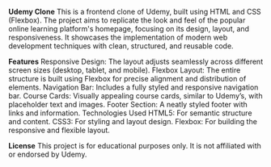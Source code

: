 **Udemy Clone**
This is a frontend clone of Udemy, built using HTML and CSS (Flexbox). The project aims to replicate the look and feel of the popular online learning platform's homepage, focusing on its design, layout, and responsiveness. It showcases the implementation of modern web development techniques with clean, structured, and reusable code.

**Features**
Responsive Design: The layout adjusts seamlessly across different screen sizes (desktop, tablet, and mobile).
Flexbox Layout: The entire structure is built using Flexbox for precise alignment and distribution of elements.
Navigation Bar: Includes a fully styled and responsive navigation bar.
Course Cards: Visually appealing course cards, similar to Udemy’s, with placeholder text and images.
Footer Section: A neatly styled footer with links and information.
Technologies Used
HTML5: For semantic structure and content.
CSS3: For styling and layout design.
Flexbox: For building the responsive and flexible layout.

**License**
This project is for educational purposes only. It is not affiliated with or endorsed by Udemy.
